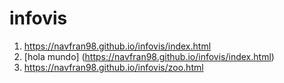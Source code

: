# infovis

1. https://navfran98.github.io/infovis/index.html
2. [hola mundo] (https://navfran98.github.io/infovis/index.html)
3. https://navfran98.github.io/infovis/zoo.html
